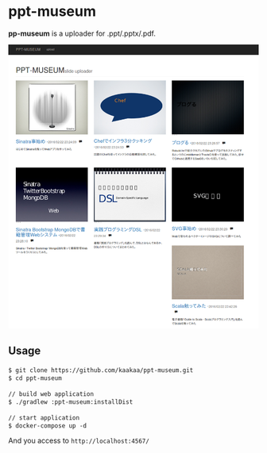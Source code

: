 # ppt-museum

**pp-museum** is a uploader for .ppt/.pptx/.pdf.


![top](https://github.com/kaakaa/ppt-museum/raw/master/image.png)

## Usage

```
$ git clone https://github.com/kaakaa/ppt-museum.git
$ cd ppt-museum

// build web application
$ ./gradlew :ppt-museum:installDist

// start application
$ docker-compose up -d
```
And you access to `http://localhost:4567/`


